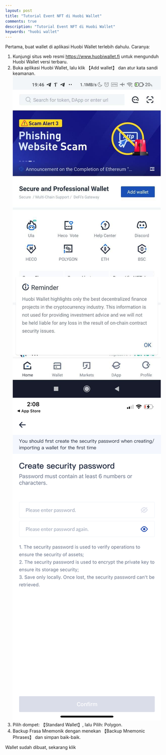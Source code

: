 ```yaml
---
layout: post
title: "Tutorial Event NFT di Huobi Wallet"
comments: true
description: "Tutorial Event NFT di Huobi Wallet"
keywords: "huobi wallet"
---
```


Pertama, buat wallet di aplikasi Huobi Wallet terlebih dahulu. Caranya:
1. Kunjungi situs web resmi https://www.huobiwallet.fi untuk mengunduh Huobi Wallet versi terbaru. 
2. Buka aplikasi Huobi Wallet, lalu klik 【Add wallet】 dan atur kata sandi keamanan. 
![1](2.jpg)
![2](aa.PNG)
3. Pilih dompet: 【Standard Wallet】, lalu Pilih: Polygon.
4. Backup Frasa Mnemonik dengan menekan 【Backup Mnemonic Phrases】 dan simpan baik-baik.

Wallet sudah dibuat, sekarang klik 